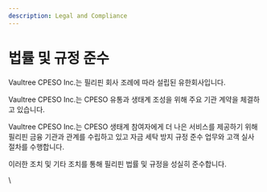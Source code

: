 ```yaml
---
description: Legal and Compliance
---
```


# 법률 및 규정 준수

Vaultree CPESO Inc.는 필리핀 회사 조례에 따라 설립된 유한회사입니다.



Vaultree CPESO Inc.는 CPESO 유통과 생태계 조성을 위해 주요 기관 계약을 체결하고 있습니다.&#x20;

Vaultree CPESO Inc.는 CPESO 생태계 참여자에게 더 나은 서비스를 제공하기 위해 필리핀 금융 기관과 관계를 수립하고 있고 자금 세탁 방지 규정 준수 업무와 고객 실사 절차를 수행합니다.&#x20;

이러한 조치 및 기타 조치를 통해 필리핀 법률 및 규정을 성실히 준수합니다.

\
